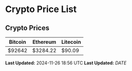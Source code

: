 # Crypto Price List

## Crypto Prices
| Bitcoin | Ethereum | Litecoin |
| ------- | -------- | -------- |
| $92642 | $3284.22 | $90.09 |
**Last Updated:** 2024-11-26 18:56 UTC
**Last Updated:** $DATE$
